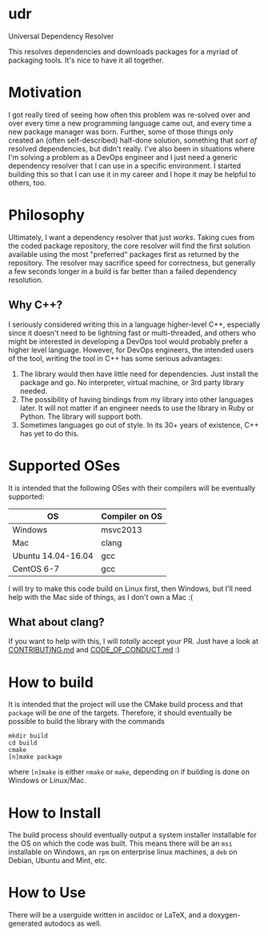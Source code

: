 # udr
Universal Dependency Resolver

This resolves dependencies and downloads packages for a myriad of packaging tools. It's nice to have
it all together.

# Motivation

I got really tired of seeing how often this problem was re-solved over and over
every time a new programming language came out, and every time a new package
manager was born. Further, some of those things only created an (often
self-described) half-done solution, something that *sort of* resolved
dependencies, but didn't really. I've also been in situations where I'm solving
a problem as a DevOps engineer and I just need a generic dependency resolver
that I can use in a specific environment.  I started building this so that I
can use it in my career and I hope it may be helpful to others, too.

# Philosophy

Ultimately, I want a dependency resolver that just *works*. Taking cues from
the coded package repository, the core resolver will find the first solution
available using the most "preferred" packages first as returned by the
repository.  The resolver may sacrifice speed for correctness, but generally a
few seconds longer in a build is far better than a failed dependency
resolution.

## Why C++?

I seriously considered writing this in a language higher-level C++, especially
since it doesn't need to be lightning fast or multi-threaded, and others who
might be interested in developing a DevOps tool would probably prefer a higher
level language. However, for DevOps engineers, the intended users of the tool,
writing the tool in C++ has some serious advantages:

1) The library would then have little need for dependencies. Just
   install the package and go. No interpreter, virtual machine,
   or 3rd party library needed.
2) The possibility of having bindings from my library into other
   languages later. It will not matter if an engineer needs to use
   the library in Ruby or Python. The library will support both.
3) Sometimes languages go out of style. In its 30+ years of existence,
   C++ has yet to do this.

# Supported OSes

It is intended that the following OSes with their compilers will be eventually
supported:

OS | Compiler on OS
---|---------------
Windows | msvc2013
Mac | clang
Ubuntu 14.04-16.04 | gcc
CentOS 6-7 | gcc

I will try to make this code build on Linux first, then Windows, but I'll need
help with the Mac side of things, as I don't own a Mac :(

## What about clang?

If you want to help with this, I will *totally* accept your PR. Just have a
look at [CONTRIBUTING.md](CONTRIBUTING.md) and [CODE\_OF\_CONDUCT.md](CODE\_OF\_CONDUCT.md) :)

# How to build

It is intended that the project will use the CMake build process and that
`package` will be one of the targets. Therefore, it should eventually be
possible to build the library with the commands
```
mkdir build
cd build
cmake
[n]make package
```
where `[n]make` is either `nmake` or `make`, depending on if building is
done on Windows or Linux/Mac.

# How to Install

The build process should eventually output a system installer installable for the OS on
which the code was built. This means there will be an `msi` installable on
Windows, an `rpm` on enterprise linux machines, a `deb` on Debian, Ubuntu and
Mint, etc.

# How to Use

There will be a userguide written in asciidoc or LaTeX, and a doxygen-generated
autodocs as well.

